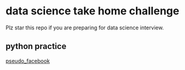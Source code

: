 # data science take home challenge

Plz star this repo if you are preparing for data science interview.

## python practice 
[pseudo_facebook]()
